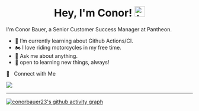 <h1 align="center"> Hey, I'm Conor! <img src="https://user-images.githubusercontent.com/1303154/88677602-1635ba80-d120-11ea-84d8-d263ba5fc3c0.gif" width="28px" alt="hi"></h1>

I'm Conor Bauer, a Senior Customer Success Manager at Pantheon. 


- :seedling: I’m currently learning about Github Actions/CI.
- 🏍️ I love riding motorcycles in my free time.
- :speech_balloon: Ask me about anything.
- 📝 open to learning new things, always!

🤝 &nbsp; Connect with Me

[<img src="https://img.shields.io/badge/LinkedIn-0077B5?style=for-the-badge&logo=linkedin&logoColor=white" />](https://www.linkedin.com/in/conor-bauer-85a76166/)

<hr>

<!---
conorbauer23/conorbauer23 is a ✨ special ✨ repository because its `README.md` (this file) appears on your GitHub profile.
You can click the Preview link to take a look at your changes.
--->

[![conorbauer23's github activity graph](https://activity-graph.herokuapp.com/graph?username=conorbauer23&theme=react-dark)](https://github.com/conorbauer23/github-readme-activity-graph)
